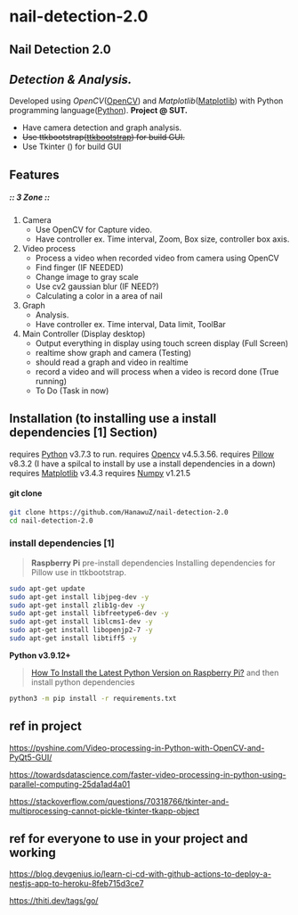 # nail-detection-2.0

## Nail Detection 2.0
## _Detection & Analysis._

Developed using _OpenCV_([OpenCV](https://opencv.org/)) and _Matplotlib_([Matplotlib](https://matplotlib.org/)) with Python programming language([Python](https://www.python.org/)). 
**Project @ SUT.**

- Have camera detection and graph analysis.
- ~~Use ttkbootstrap([ttkbootstrap](bootstrap.readthedocs.io/)) for build GUI.~~
- Use Tkinter () for build GUI

## Features

##### _:: 3 Zone ::_
1. Camera
    - Use OpenCV for Capture video.
    - Have controller ex. Time interval, Zoom, Box size, controller box axis.
2. Video process
    - Process a video when recorded video from camera using OpenCV
    - Find finger (IF NEEDED)
    - Change image to gray scale
    - Use cv2 gaussian blur (IF NEED?)
    - Calculating a color in a area of nail 
3. Graph
    - Analysis.
    - Have controller ex. Time interval, Data limit, ToolBar
4. Main Controller (Display desktop)
    - Output everything in display using touch screen display (Full Screen) 
    - realtime show graph and camera (Testing)
    - should read a graph and video in realtime
    - record a video and will process when a video is record done (True running)
    - To Do (Task in now)

## Installation (to installing use a install dependencies [1] Section)

requires [Python](https://www.python.org/) v3.7.3 to run.
requires [Opencv](https://opencv.org/) v4.5.3.56.
requires [Pillow](https://pillow.readthedocs.io/en/stable/index.html) v8.3.2 (I have a spilcal to install by use a install dependencies in a down)
requires [Matplotlib](https://matplotlib.org/) v3.4.3
requires [Numpy](https://numpy.org/) v1.21.5


#### git clone
```sh
git clone https://github.com/HanawuZ/nail-detection-2.0
cd nail-detection-2.0
```

### install dependencies [1]
>**Raspberry Pi** pre-install dependencies
> Installing dependencies for Pillow use in ttkbootstrap.
```sh
sudo apt-get update
sudo apt-get install libjpeg-dev -y
sudo apt-get install zlib1g-dev -y
sudo apt-get install libfreetype6-dev -y
sudo apt-get install liblcms1-dev -y
sudo apt-get install libopenjp2-7 -y
sudo apt-get install libtiff5 -y
```
**Python v3.9.12+**
> [How To Install the Latest Python Version on Raspberry Pi?](https://raspberrytips.com/install-latest-python-raspberry-pi/)
> and then install python dependencies
```sh
python3 -m pip install -r requirements.txt
```

<!-- ### run
```sh
python3 gui.py
``` -->

## ref in project
https://pyshine.com/Video-processing-in-Python-with-OpenCV-and-PyQt5-GUI/

https://towardsdatascience.com/faster-video-processing-in-python-using-parallel-computing-25da1ad4a01

https://stackoverflow.com/questions/70318766/tkinter-and-multiprocessing-cannot-pickle-tkinter-tkapp-object
## ref for everyone to use in your project and working
https://blog.devgenius.io/learn-ci-cd-with-github-actions-to-deploy-a-nestjs-app-to-heroku-8feb715d3ce7

https://thiti.dev/tags/go/
